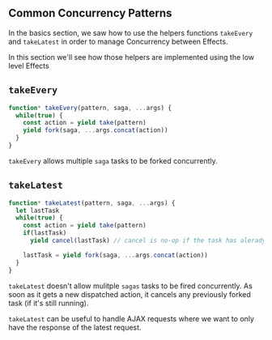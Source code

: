 ## Common Concurrency Patterns

In the basics section, we saw how to use the helpers functions `takeEvery` and `takeLatest`
in order to manage Concurrency between Effects.

In this section we'll see how those helpers are implemented using the low level Effects

## `takeEvery`

```javascript
function* takeEvery(pattern, saga, ...args) {
  while(true) {
    const action = yield take(pattern)
    yield fork(saga, ...args.concat(action))
  }
}
```

`takeEvery` allows multiple `saga` tasks to be forked concurrently.

## `takeLatest`

```javascript
function* takeLatest(pattern, saga, ...args) {
  let lastTask
  while(true) {
    const action = yield take(pattern)
    if(lastTask)
      yield cancel(lastTask) // cancel is no-op if the task has alerady terminated

    lastTask = yield fork(saga, ...args.concat(action))
  }
}
```

`takeLatest` doesn't allow mulitple `sagas` tasks to be fired concurrently. As soon as it
gets a new dispatched action, it cancels any previously forked task (if it's still running).

`takeLatest` can be useful to handle AJAX requests where we want to only have the response
of the latest  request.
